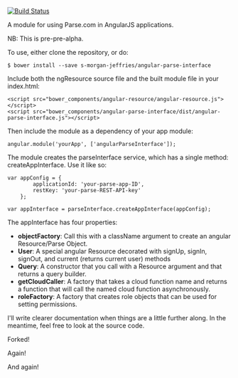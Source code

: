 [![Build Status](https://travis-ci.org/s-morgan-jeffries/angular-parse-interface.svg?branch=master)](https://travis-ci.org/s-morgan-jeffries/angular-parse-interface)

A module for using Parse.com in AngularJS applications.

NB: This is pre-pre-alpha.

To use, either clone the repository, or do:

<pre><code>$ bower install --save s-morgan-jeffries/angular-parse-interface</code></pre>

Include both the ngResource source file and the built module file in your index.html:

<pre><code>&lt;script src="bower_components/angular-resource/angular-resource.js"&gt;&lt;/script&gt;
&lt;script src="bower_components/angular-parse-interface/dist/angular-parse-interface.js"&gt;&lt;/script&gt;
</code></pre>

Then include the module as a dependency of your app module:

<pre><code>angular.module('yourApp', ['angularParseInterface']);</code></pre>

The module creates the parseInterface service, which has a single method: createAppInterface. Use it like so:

<pre><code>var appConfig = {
        applicationId: 'your-parse-app-ID',
        restKey: 'your-parse-REST-API-key'
    };
    
var appInterface = parseInterface.createAppInterface(appConfig);
</code></pre>

The appInterface has four properties:
<ul>
<li><strong>objectFactory</strong>: Call this with a className argument to create an angular Resource/Parse Object.</li>
<li><strong>User</strong>: A special angular Resource decorated with signUp, signIn, signOut, and current (returns current user) methods</li>
<li><strong>Query</strong>: A constructor that you call with a Resource argument and that returns a query builder.</li>
<li><strong>getCloudCaller</strong>: A factory that takes a cloud function name and returns a function that will call the named cloud function asynchronously.</li>
<li><strong>roleFactory</strong>: A factory that creates role objects that can be used for setting permissions.</li>
</ul>

I'll write clearer documentation when things are a little further along. In the meantime, feel free to look at the source code.

Forked!

Again!

And again!
